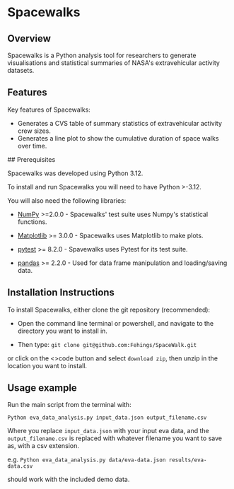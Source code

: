 # Spacewalks

## Overview 
Spacewalks is a Python analysis tool for researchers to generate visualisations
 and statistical summaries of NASA's extravehicular activity datasets.

 ## Features 
 Key features of Spacewalks:

 - Generates a CVS table of summary statistics of extravehicular activity crew 
 sizes.
 - Generates a line plot to show the cumulative duration of space walks over time.

 ## Prerequisites

 Spacewalks was developed using Python 3.12.

 To install and run Spacewalks you will need to have Python >-3.12.

 You will also need the following libraries:

 - [NumPy](https://www.numpy.org) >=2.0.0 - Spacewalks' test suite uses Numpy's statistical functions.

- [Matplotlib](https://matplotlib.org/stable/index.html) >= 3.0.0 - Spacewalks uses Matplotlib to make plots.
- [pytest](https://docs.pytest.org/en/8.2.x/#) >= 8.2.0 - Spavewalks uses Pytest for its test suite.
- [pandas](https://pandas.pydata.org) >= 2.2.0 - Used for data frame manipulation and loading/saving data.

## Installation Instructions

To install Spacewalks, either clone the git repository (recommended):

- Open the command line terminal or powershell, and navigate to the directory you want to install in.

- Then type: `git clone git@github.com:Fehings/SpaceWalk.git`

or click on the <>code button and select `download zip`, then unzip in the location you want to install.

## Usage example

Run the main script from the terminal with:

`Python eva_data_analysis.py input_data.json output_filename.csv`

Where you replace `input_data.json` with your input eva data, and the `output_filename.csv` 
is replaced with whatever filename you want to save as, with a csv extension.

e.g.
`Python eva_data_analysis.py data/eva-data.json results/eva-data.csv`

should work with the included demo data. 

